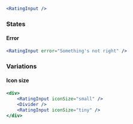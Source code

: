 ```jsx
<RatingInput />
```

### States

#### Error

```jsx
<RatingInput error="Something's not right" />
```

### Variations

#### Icon size

```jsx
<div>
    <RatingInput iconSize="small" />
    <Divider />
    <RatingInput iconSize="tiny" />
</div>
```
